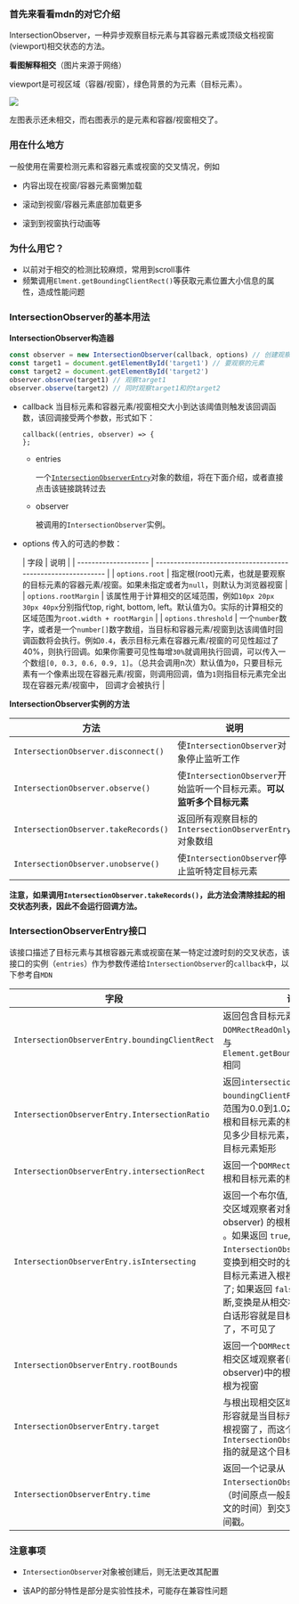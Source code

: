 ### 首先来看看mdn的对它介绍

IntersectionObserver，一种异步观察目标元素与其容器元素或顶级文档视窗(viewport)相交状态的方法。

**看图解释相交**（图片来源于网络）

viewport是可视区域（容器/视窗），绿色背景的为元素（目标元素）。

![](https://upload-images.jianshu.io/upload_images/4060631-17210430f2cbf15c.png?imageMogr2/auto-orient/strip|imageView2/2/w/742/format/webp)

左图表示还未相交，而右图表示的是元素和容器/视窗相交了。

### 用在什么地方

一般使用在需要检测元素和容器元素或视窗的交叉情况，例如

* 内容出现在视窗/容器元素窗懒加载

* 滚动到视窗/容器元素底部加载更多
* 滚到到视窗执行动画等

### 为什么用它？

* 以前对于相交的检测比较麻烦，常用到scroll事件
* 频繁调用`Elment.getBoundingClientRect()`等获取元素位置大小信息的属性，造成性能问题

### IntersectionObserver的基本用法

**IntersectionObserver构造器**

```javascript
const observer = new IntersectionObserver(callback, options) // 创建观察者
const target1 = document.getElementById('target1') // 要观察的元素
const target2 = document.getElementById('target2')
observer.observe(target1) // 观察target1
observer.observe(target2) // 同时观察target1和的target2
```

* callback 当目标元素和容器元素/视窗相交大小到达该阈值则触发该回调函数，该回调接受两个参数，形式如下：

  ```
  callback((entries, observer) => {
  };
  ```

    * entries

      一个[`IntersectionObserverEntry`](#IntersectionObserverEntry接口)对象的数组，将在下面介绍，或者直接点击该链接跳转过去

    * observer

      被调用的`IntersectionObserver`实例。


* options 传入的可选的参数：

  | 字段                 | 说明                                                         |
      | -------------------- | ------------------------------------------------------------ |
  | `options.root`       | 指定根(root)元素，也就是要观察的目标元素的容器元素/视窗。如果未指定或者为`null`，则默认为浏览器视窗 |
  | `options.rootMargin` | 该属性用于计算相交的区域范围，例如`10px 20px 30px 40px`分别指代top, right, bottom, left。默认值为0。实际的计算相交的区域范围为`root.width + rootMargin` |
  | `options.threshold`  | 一个`number`数字，或者是一个`number[]`数字数组，当目标和容器元素/视窗到达该阈值时回调函数将会执行。例如`0.4`，表示目标元素在容器元素/视窗的可见性超过了40%，则执行回调。如果你需要可见性每增`30%`就调用执行回调，可以传入一个数组`[0, 0.3, 0.6, 0.9, 1]`。（总共会调用n次）默认值为`0`，只要目标元素有一个像素出现在容器元素/视窗，则调用回调，值为`1`则指目标元素完全出现在容器元素/视窗中， 回调才会被执行 |

**IntersectionObserver实例的方法**

| 方法                                 | 说明                                                         |
| ------------------------------------ | ------------------------------------------------------------ |
| `IntersectionObserver.disconnect()`  | 使`IntersectionObserver`对象停止监听工作                     |
| `IntersectionObserver.observe()`     | 使`IntersectionObserver`开始监听一个目标元素。**可以监听多个目标元素** |
| `IntersectionObserver.takeRecords()` | 返回所有观察目标的`IntersectionObserverEntry`对象数组        |
| `IntersectionObserver.unobserve()`   | 使`IntersectionObserver`停止监听特定目标元素                 |

**注意，如果调用`IntersectionObserver.takeRecords()`，此方法会清除挂起的相交状态列表，因此不会运行回调方法。**

### IntersectionObserverEntry接口

该接口描述了目标元素与其根容器元素或视窗在某一特定过渡时刻的交叉状态，该接口的实例（`entries`）作为参数传递给`IntersectionObserver`的`callback`中，以下参考自`MDN`

| 字段                                           | 说明                                                         |
| ---------------------------------------------- | ------------------------------------------------------------ |
| `IntersectionObserverEntry.boundingClientRect` | 返回包含目标元素的边界信息的`DOMRectReadOnly`。边界的计算方式与  `Element.getBoundingClientRect()`相同 |
| `IntersectionObserverEntry.IntersectionRatio`  | 返回`intersectionRect` 与 `boundingClientRect` 的比例值。值范围为0.0到1.0之间的数字，表示在根和目标元素的相交矩形内实际上可见多少目标元素，也就是交点矩形比目标元素矩形 |
| `IntersectionObserverEntry.intersectionRect`   | 返回一个`DOMRectReadOnly`用来描述根和目标元素的相交区域      |
| `IntersectionObserverEntry.isIntersecting`     | 返回一个布尔值, 如果目标元素与相交区域观察者对象(intersection observer) 的根相交，则返回 `true` 。如果返回 `true`, 则 `IntersectionObserverEntry` 描述了变换到相交时的状态，白话形容就是目标元素进入根视窗了，也就是可见了; 如果返回 `false`, 那么可以由此判断,变换是从相交状态到非相交状态，白话形容就是目标元素离开根视窗了，不可见了 |
| `IntersectionObserverEntry.rootBounds`         | 返回一个`DOMRectReadOnly`用来描述相交区域观察者(intersection observer)中的根。没有指定根，则根为视窗 |
| `IntersectionObserverEntry.target`             | 与根出现相交区域改变的元素。白话形容就是当目标元素进入或者离开了根视窗了，而这个`IntersectionObserverEntry.target`指的就是这个目标元素 |
| `IntersectionObserverEntry.time`               | 返回一个记录从`IntersectionObserver`的时间原点（时间原点一般是指创建浏览器上下文的时间）到交叉被触发的时间的时间戳。 |

### 注意事项

* `IntersectionObserver`对象被创建后，则无法更改其配置

* 该AP的部分特性是部分是实验性技术，可能存在兼容性问题

  

